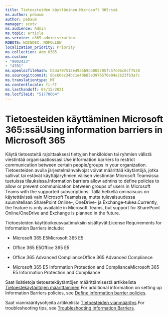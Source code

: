 ```yaml
---
title: Tietoesteiden käyttäminen Microsoft 365:ssä
ms.author: pebaum
author: pebaum
manager: scotv
ms.audience: Admin
ms.topic: article
ms.service: o365-administration
ROBOTS: NOINDEX, NOFOLLOW
localization_priority: Priority
ms.collection: Adm_O365
ms.custom:
- "9002423"
- "4701"
ms.openlocfilehash: b53a797513e49a5b9db002705fc57c0bc0cf7538
ms.sourcegitcommit: 8bc60ec34bc1e40685e3976576e04a2623f63a7c
ms.translationtype: MT
ms.contentlocale: fi-FI
ms.lasthandoff: 04/15/2021
ms.locfileid: "51770664"
---
```

# <a name="using-information-barriers-in-microsoft-365"></a><span data-ttu-id="23469-102">Tietoesteiden käyttäminen Microsoft 365:ssä</span><span class="sxs-lookup"><span data-stu-id="23469-102">Using information barriers in Microsoft 365</span></span>

<span data-ttu-id="23469-103">Käytä tietoesteitä rajoittaaksesi tiettyjen henkilöiden tai ryhmien välistä viestintää organisaatiossasi.</span><span class="sxs-lookup"><span data-stu-id="23469-103">Use information barriers to restrict communication between certain people/groups in your organization.</span></span> <span data-ttu-id="23469-104">Tietoesteiden avulla järjestelmänvalvojat voivat määrittää käytäntöjä, jotka sallivat tai estävät käyttäjäryhmien välisen viestinnän Microsoft Teamsissa tuetuissa tilauksissa.</span><span class="sxs-lookup"><span data-stu-id="23469-104">Information barriers allow admins to define policies to allow or prevent communication between groups of users in Microsoft Teams with the supported subscriptions.</span></span>  <span data-ttu-id="23469-105">Tällä hetkellä ominaisuus on käytettävissä vain Microsoft Teamsissa, mutta tulevaisuudessa suunnitellaan SharePoint Online-, OneDrive- ja Exchange-tukea.</span><span class="sxs-lookup"><span data-stu-id="23469-105">Currently, the feature is only available in Microsoft Teams, but support for SharePoint Online/OneDrive and Exchange is planned in the future.</span></span>

<span data-ttu-id="23469-106">Tietoesteiden käyttöoikeusvaatimuksiin sisältyvät:</span><span class="sxs-lookup"><span data-stu-id="23469-106">License Requirements for Information Barriers include:</span></span>

- <span data-ttu-id="23469-107">Microsoft 365 E5</span><span class="sxs-lookup"><span data-stu-id="23469-107">Microsoft 365 E5</span></span>

- <span data-ttu-id="23469-108">Office 365 E5</span><span class="sxs-lookup"><span data-stu-id="23469-108">Office 365 E5</span></span>

- <span data-ttu-id="23469-109">Office 365 Advanced Compliance</span><span class="sxs-lookup"><span data-stu-id="23469-109">Office 365 Advanced Compliance</span></span>

- <span data-ttu-id="23469-110">Microsoft 365 E5 Information Protection and Compliance</span><span class="sxs-lookup"><span data-stu-id="23469-110">Microsoft 365 E5 Information Protection and Compliance</span></span>

<span data-ttu-id="23469-111">Saat lisätietoja tietoestekäytäntöjen määrittämisestä artikkelista [Tietoestekäytäntöjen määrittäminen](https://docs.microsoft.com/microsoft-365/compliance/information-barriers-policies).</span><span class="sxs-lookup"><span data-stu-id="23469-111">For additional information on setting up Information Barriers policies, see [Define information barrier policies](https://docs.microsoft.com/microsoft-365/compliance/information-barriers-policies).</span></span>

<span data-ttu-id="23469-112">Saat vianmääritysohjeita artikkelista [Tietoesteiden vianmääritys](https://docs.microsoft.com/microsoft-365/compliance/information-barriers-troubleshooting).</span><span class="sxs-lookup"><span data-stu-id="23469-112">For troubleshooting tips, see [Troubleshooting Information Barriers](https://docs.microsoft.com/microsoft-365/compliance/information-barriers-troubleshooting).</span></span>
